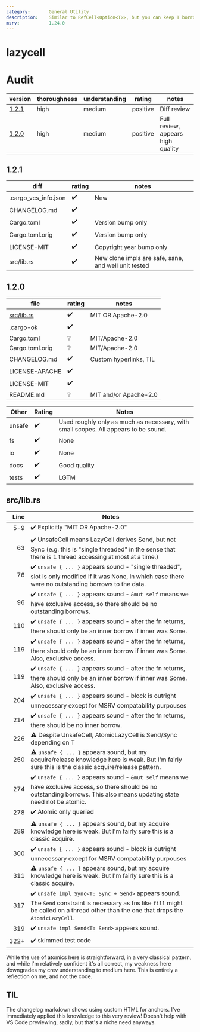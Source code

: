 ```yaml
---
category:       General Utility
description:    Similar to RefCell<Option<T>>, but you can keep T borrowed
msrv:           1.24.0
---
```


# lazycell

# Audit

| version   | thoroughness | understanding | rating | notes |
| --------- | ------------ | ------------- | ------ | ----- |
| [1.2.1]   | high | medium | positive | Diff review
| [1.2.0]   | high | medium | positive | Full review, appears high quality

[1.2.1]: #1.2.1
[1.2.0]: #1.2.0


<h2 name="1.2.1">1.2.1</h2>

| diff                  | rating | notes |
| --------------------- | ------ | ----- |
| .cargo_vcs_info.json  | ✔️ | New
| CHANGELOG.md          | ✔️ | |
| Cargo.toml            | ✔️ | Version bump only
| Cargo.toml.orig       | ✔️ | Version bump only
| LICENSE-MIT           | ✔️ | Copyright year bump only
| src/lib.rs            | ✔️ | New clone impls are safe, sane, and well unit tested

<h2 name="1.2.0">1.2.0</h2>

| file                              | rating | notes |
| --------------------------------- | ------ | ----- |
| [src/lib.rs](#1.2.0/src/lib.rs)   | ✔️ |  MIT OR Apache-2.0
| .cargo-ok                         | ✔️ | |
| Cargo.toml                        | ❔ | MIT/Apache-2.0
| Cargo.toml.orig                   | ❔ | MIT/Apache-2.0
| CHANGELOG.md                      | ✔️ | Custom hyperlinks, TIL
| LICENSE-APACHE                    | ✔️ | |
| LICENSE-MIT                       | ✔️ | |
| README.md                         | ❔ | MIT and/or Apache-2.0

| Other     | Rating | Notes |
| --------- | ------ | ----- |
| unsafe    | ✔️ | Used roughly only as much as necessary, with small scopes.  All appears to be sound.
| fs        | ✔️ | None
| io        | ✔️ | None
| docs      | ✔️ | Good quality
| tests     | ✔️ | LGTM

<h2 name="1.2.0/src/lib.rs">src/lib.rs</h2>

| Line  | Notes |
| -----:| ----- |
| 5-9   | ✔️ Explicitly "MIT OR Apache-2.0"
| 63    | ✔️ UnsafeCell means LazyCell derives Send, but not Sync (e.g. this is "single threaded" in the sense that there is 1 thread accessing at most at a time.)
| 76    | ✔️ `unsafe { ... }` appears sound - "single threaded", slot is only modified if it was None, in which case there were no outstanding borrows to the data.
| 96    | ✔️ `unsafe { ... }` appears sound - `&mut self` means we have exclusive access, so there should be no outstanding borrows.
| 110   | ✔️ `unsafe { ... }` appears sound - after the fn returns, there should only be an inner borrow if inner was Some.
| 119   | ✔️ `unsafe { ... }` appears sound - after the fn returns, there should only be an inner borrow if inner was Some.  Also, exclusive access.
| 119   | ✔️ `unsafe { ... }` appears sound - after the fn returns, there should only be an inner borrow if inner was Some.  Also, exclusive access.
| 204   | ✔️ `unsafe { ... }` appears sound - block is outright unnecessary except for MSRV compatability purpouses
| 214   | ✔️ `unsafe { ... }` appears sound - after the fn returns, there should be no inner borrow.
| 226   | ⚠️ Despite UnsafeCell, AtomicLazyCell is Send/Sync depending on T
| 250   | ⚠️ `unsafe { ... }` appears sound, but my acquire/release knowledge here is weak.  But I'm fairly sure this is the classic acquire/release pattern.
| 274   | ✔️ `unsafe { ... }` appears sound - `&mut self` means we have exclusive access, so there should be no outstanding borrows.  This also means updating state need not be atomic.
| 278   | ✔️ Atomic only queried
| 289   | ⚠️ `unsafe { ... }` appears sound, but my acquire knowledge here is weak.  But I'm fairly sure this is a classic acquire.
| 300   | ✔️ `unsafe { ... }` appears sound - block is outright unnecessary except for MSRV compatability purpouses
| 311   | ⚠️ `unsafe { ... }` appears sound, but my acquire knowledge here is weak.  But I'm fairly sure this is a classic acquire.
| 317   | ✔️ `unsafe impl Sync<T: Sync + Send>` appears sound.  The `Send` constraint is necessary as fns like `fill` might be called on a thread other than the one that drops the `AtomicLazyCell`.
| 319   | ✔️ `unsafe impl Send<T: Send>` appears sound.
| 322+  | ✔️ skimmed test code

While the use of atomics here is straightforward, in a very classical pattern,
and while I'm relatively confident it's all correct, my weakness here downgrades
my crev understanding to medium here.  This is entirely a reflection on me, and
not the code.

## TIL

The changelog markdown shows using custom HTML for anchors.
I've immediately applied this knowledge to this very review!
Doesn't help with VS Code previewing, sadly, but that's a niche need anyways.


<!-- Templates

✔️
❔
⚠️
❗️

#### :exclamation:  \[1\] Unsound ...
#### \[1\] Note ...
[1]: #exclamation--1-unsound-...
[2]: #1-note-...
[user/repository#1]: https://github.com/user/repository/issues/1
[user/repository#1]: https://github.com/user/repository/pull/1



# DiffVersionTemplate

| diff                  | rating | notes |
| --------------------- | ------ | ----- |
| 



-->
